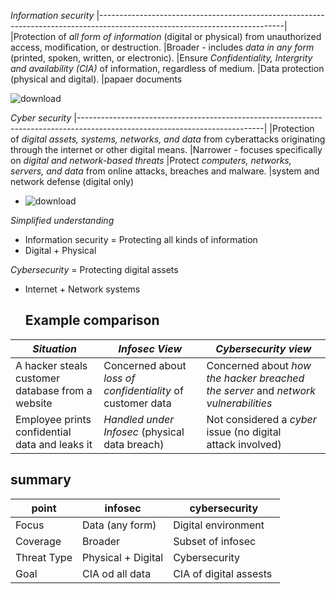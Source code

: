 *Information security*
|----------------------------------------------------------------------------------------------------------------------------|
|Protection of *all form of information* (digital or physical) from unauthorized access, modification, or destruction.
|Broader - includes *data in any form* (printed, spoken, written, or electronic).
|Ensure *Confidentiality, Intergrity and availability (CIA)* of information, regardless of medium.
|Data protection (physical and digital).
|papaer documents

![download](https://github.com/user-attachments/assets/f611f513-caa2-4d95-8b1d-c915987cb6ba)


*Cyber security*
|----------------------------------------------------------------------------------------------------------------------------|
|Protection of *digital assets, systems, networks, and data* from cyberattacks originating through the internet or  other digital means.
|Narrower - focuses specifically on *digital and network-based threats*
|Protect *computers, networks, servers, and data* from online attacks, breaches and malware.
|system and network defense (digital only)


- ![download](https://github.com/user-attachments/assets/5d375cae-7019-40af-9052-62e8141bd876)

  
 *Simplified understanding*
- Information security = Protecting all kinds of information
- Digital + Physical 

 *Cybersecurity* = Protecting digital assets
- Internet + Network systems

  ## Example comparison
| *Situation*                                        | *Infosec View*                                                | *Cybersecurity view*
| ---------------------------------------------        | ------------------------------------------------------------    | --------------------------------------------------- 
| A hacker steals customer database from a website     | Concerned about *loss of confidentiality* of customer data    | Concerned about *how the hacker breached the server* and *network vulnerabilities*
| Employee prints confidential data and leaks it       | *Handled under Infosec* (physical data breach)                | Not considered a *cyber* issue (no digital attack involved)

## summary
| point        | infosec            | cybersecurity          |
| ------------ | ------------------ | ---------------------- |
| Focus        | Data (any form)    | Digital environment    |
| Coverage     | Broader            | Subset of infosec      |
| Threat Type  | Physical + Digital | Cybersecurity          |
| Goal         | CIA od all data    | CIA of digital assests |
